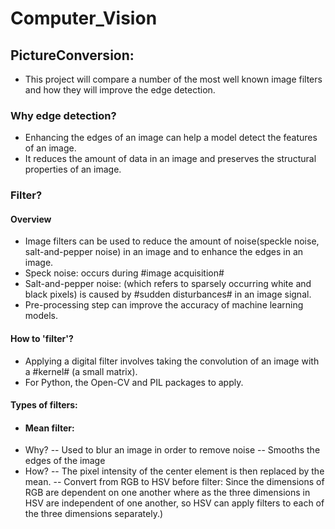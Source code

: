 # Computer_Vision
 
## PictureConversion:
- This project will compare a number of the most well known image filters and how they will improve the edge detection.
### Why edge detection?
- Enhancing the edges of an image can help a model detect the features of an image.
- It reduces the amount of data in an image and preserves the structural properties of an image.
### Filter?
#### Overview
- Image filters can be used to reduce the amount of noise(speckle noise, salt-and-pepper noise) in an image and to enhance the edges in an image. 
 - Speck noise: occurs during #image acquisition#
 - Salt-and-pepper noise: (which refers to sparsely occurring white and black pixels) is caused by #sudden disturbances# in an image signal.
- Pre-processing step can improve the accuracy of machine learning models.
#### How to 'filter'?
- Applying a digital filter involves taking the convolution of an image with a #kernel# (a small matrix).
- For Python, the Open-CV and PIL packages to apply.

#### Types of filters:
- #### Mean filter: ####
 - Why? 
  -- Used to blur an image in order to remove noise 
  -- Smooths the edges of the image
 - How?
  --  The pixel intensity of the center element is then replaced by the mean. 
  --  Convert from RGB to HSV before filter: Since the dimensions of RGB are dependent on one another where as the three dimensions in HSV are independent of one another, so HSV can apply filters to each of the three dimensions separately.)

